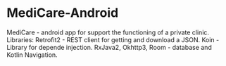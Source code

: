 # MediCare-Android
MediCare - android app for support the functioning of a private clinic. 
Libraries: Retrofit2 - REST client for getting and download a JSON. 
Koin -  Library for depende injection.
RxJava2,
Okhttp3,
Room - database
and Kotlin Navigation.
